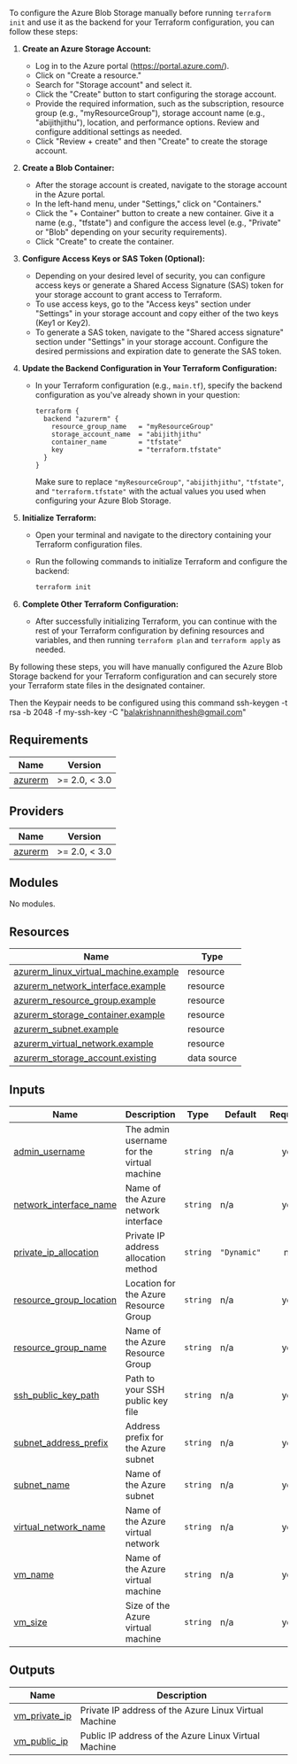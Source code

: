 To configure the Azure Blob Storage manually before running `terraform init` and use it as the backend for your Terraform configuration, you can follow these steps:

1. **Create an Azure Storage Account:**

   - Log in to the Azure portal (https://portal.azure.com/).
   - Click on "Create a resource."
   - Search for "Storage account" and select it.
   - Click the "Create" button to start configuring the storage account.
   - Provide the required information, such as the subscription, resource group (e.g., "myResourceGroup"), storage account name (e.g., "abijithjithu"), location, and performance options. Review and configure additional settings as needed.
   - Click "Review + create" and then "Create" to create the storage account.

2. **Create a Blob Container:**

   - After the storage account is created, navigate to the storage account in the Azure portal.
   - In the left-hand menu, under "Settings," click on "Containers."
   - Click the "+ Container" button to create a new container. Give it a name (e.g., "tfstate") and configure the access level (e.g., "Private" or "Blob" depending on your security requirements).
   - Click "Create" to create the container.

3. **Configure Access Keys or SAS Token (Optional):**

   - Depending on your desired level of security, you can configure access keys or generate a Shared Access Signature (SAS) token for your storage account to grant access to Terraform.
   - To use access keys, go to the "Access keys" section under "Settings" in your storage account and copy either of the two keys (Key1 or Key2).
   - To generate a SAS token, navigate to the "Shared access signature" section under "Settings" in your storage account. Configure the desired permissions and expiration date to generate the SAS token.

4. **Update the Backend Configuration in Your Terraform Configuration:**

   - In your Terraform configuration (e.g., `main.tf`), specify the backend configuration as you've already shown in your question:

     ```hcl
     terraform {
       backend "azurerm" {
         resource_group_name   = "myResourceGroup"
         storage_account_name  = "abijithjithu"
         container_name        = "tfstate"
         key                   = "terraform.tfstate"
       }
     }
     ```

     Make sure to replace `"myResourceGroup"`, `"abijithjithu"`, `"tfstate"`, and `"terraform.tfstate"` with the actual values you used when configuring your Azure Blob Storage.

5. **Initialize Terraform:**

   - Open your terminal and navigate to the directory containing your Terraform configuration files.
   - Run the following commands to initialize Terraform and configure the backend:

     ```bash
     terraform init
     ```

6. **Complete Other Terraform Configuration:**

   - After successfully initializing Terraform, you can continue with the rest of your Terraform configuration by defining resources and variables, and then running `terraform plan` and `terraform apply` as needed.

By following these steps, you will have manually configured the Azure Blob Storage backend for your Terraform configuration and can securely store your Terraform state files in the designated container.


Then the Keypair needs to be configured using this command
ssh-keygen -t rsa -b 2048 -f my-ssh-key -C "balakrishnannithesh@gmail.com"



## Requirements

| Name | Version |
|------|---------|
| <a name="requirement_azurerm"></a> [azurerm](#requirement\_azurerm) | >= 2.0, < 3.0 |

## Providers

| Name | Version |
|------|---------|
| <a name="provider_azurerm"></a> [azurerm](#provider\_azurerm) | >= 2.0, < 3.0 |

## Modules

No modules.

## Resources

| Name | Type |
|------|------|
| [azurerm_linux_virtual_machine.example](https://registry.terraform.io/providers/hashicorp/azurerm/latest/docs/resources/linux_virtual_machine) | resource |
| [azurerm_network_interface.example](https://registry.terraform.io/providers/hashicorp/azurerm/latest/docs/resources/network_interface) | resource |
| [azurerm_resource_group.example](https://registry.terraform.io/providers/hashicorp/azurerm/latest/docs/resources/resource_group) | resource |
| [azurerm_storage_container.example](https://registry.terraform.io/providers/hashicorp/azurerm/latest/docs/resources/storage_container) | resource |
| [azurerm_subnet.example](https://registry.terraform.io/providers/hashicorp/azurerm/latest/docs/resources/subnet) | resource |
| [azurerm_virtual_network.example](https://registry.terraform.io/providers/hashicorp/azurerm/latest/docs/resources/virtual_network) | resource |
| [azurerm_storage_account.existing](https://registry.terraform.io/providers/hashicorp/azurerm/latest/docs/data-sources/storage_account) | data source |

## Inputs

| Name | Description | Type | Default | Required |
|------|-------------|------|---------|:--------:|
| <a name="input_admin_username"></a> [admin\_username](#input\_admin\_username) | The admin username for the virtual machine | `string` | n/a | yes |
| <a name="input_network_interface_name"></a> [network\_interface\_name](#input\_network\_interface\_name) | Name of the Azure network interface | `string` | n/a | yes |
| <a name="input_private_ip_allocation"></a> [private\_ip\_allocation](#input\_private\_ip\_allocation) | Private IP address allocation method | `string` | `"Dynamic"` | no |
| <a name="input_resource_group_location"></a> [resource\_group\_location](#input\_resource\_group\_location) | Location for the Azure Resource Group | `string` | n/a | yes |
| <a name="input_resource_group_name"></a> [resource\_group\_name](#input\_resource\_group\_name) | Name of the Azure Resource Group | `string` | n/a | yes |
| <a name="input_ssh_public_key_path"></a> [ssh\_public\_key\_path](#input\_ssh\_public\_key\_path) | Path to your SSH public key file | `string` | n/a | yes |
| <a name="input_subnet_address_prefix"></a> [subnet\_address\_prefix](#input\_subnet\_address\_prefix) | Address prefix for the Azure subnet | `string` | n/a | yes |
| <a name="input_subnet_name"></a> [subnet\_name](#input\_subnet\_name) | Name of the Azure subnet | `string` | n/a | yes |
| <a name="input_virtual_network_name"></a> [virtual\_network\_name](#input\_virtual\_network\_name) | Name of the Azure virtual network | `string` | n/a | yes |
| <a name="input_vm_name"></a> [vm\_name](#input\_vm\_name) | Name of the Azure virtual machine | `string` | n/a | yes |
| <a name="input_vm_size"></a> [vm\_size](#input\_vm\_size) | Size of the Azure virtual machine | `string` | n/a | yes |

## Outputs

| Name | Description |
|------|-------------|
| <a name="output_vm_private_ip"></a> [vm\_private\_ip](#output\_vm\_private\_ip) | Private IP address of the Azure Linux Virtual Machine |
| <a name="output_vm_public_ip"></a> [vm\_public\_ip](#output\_vm\_public\_ip) | Public IP address of the Azure Linux Virtual Machine |
